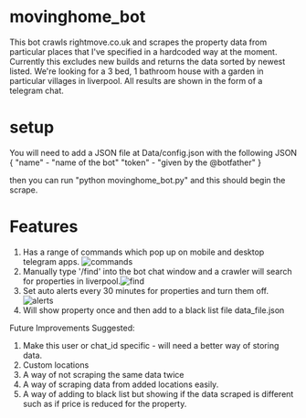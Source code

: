 # movinghome_bot
This bot crawls rightmove.co.uk and scrapes the property data from particular places that I've specified in a hardcoded way at the moment. Currently this excludes new builds and returns the data sorted by newest listed. We're looking for a 3 bed, 1 bathroom house with a garden in particular villages in liverpool. All results are shown in the form of a telegram chat. 

# setup
You will need to add a JSON file at Data/config.json with the following JSON
{
"name" - "name of the bot"
"token" - "given by the @botfather"
}

then you can run "python movinghome_bot.py" and this should begin the scrape. 

# Features
1) Has a range of commands which pop up on mobile and desktop telegram apps. ![commands](https://github.com/DanielPaulWilkinson/movinghome_bot/assets/29014077/81a82fe0-b964-4872-8ff9-c8ba1d8c99b2)
2) Manually type '/find' into the bot chat window and a crawler will search for properties in liverpool.![find](https://github.com/DanielPaulWilkinson/movinghome_bot/assets/29014077/c18e0c96-3c79-439f-90c1-1de8f732dde8) 
3) Set auto alerts every 30 minutes for properties and turn them off. ![alerts](https://github.com/DanielPaulWilkinson/movinghome_bot/assets/29014077/b7a0d2b5-9985-49f2-953c-cd532aca5994)
3) Will show property once and then add to a black list file data_file.json

Future Improvements Suggested:
1) Make this user or chat_id specific - will need a better way of storing data.
2) Custom locations
3) A way of not scraping the same data twice
4) A way of scraping data from added locations easily.
5) A way of adding to black list but showing if the data scraped is different such as if price is reduced for the property. 


